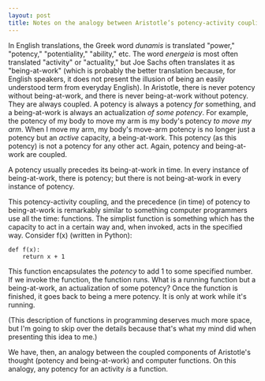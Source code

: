```yaml
---
layout: post
title: Notes on the analogy between Aristotle’s potency-activity coupling and functions in programming
---
```


In English translations, the Greek word _dunamis_ is translated "power," "potency," "potentiality," "ability," etc. The word _energeia_ is most often translated "activity" or "actuality," but Joe Sachs often translates it as "being-at-work" (which is probably the better translation because, for English speakers, it does not present the illusion of being an easily understood term from everyday English). In Aristotle, there is never potency without being-at-work, and there is never being-at-work without potency. They are always coupled. A potency is always a potency _for_ something, and a being-at-work is always an actualization _of some potency_. For example, the potency of my body to move my arm is my body's potency _to move my arm_. When I move my arm, my body's move-arm potency is no longer just a potency but an _active_ capacity, a being-at-work. This potency (as this potency) is not a potency for any other act. Again, potency and being-at-work are coupled.

A potency usually precedes its being-at-work in time. In every instance of being-at-work, there is potency; but there is not being-at-work in every instance of potency.

This potency-activity coupling, and the precedence (in time) of potency to being-at-work is remarkably similar to something computer programmers use all the time: functions. The simplist function is something which has the capacity to act in a certain way and, when invoked, acts in the specified way. Consider f(x) (written in Python):

    def f(x):
        return x + 1

This function encapsulates the _potency_ to add 1 to some specified number. If we invoke the function, the function runs. What is a running function but a being-at-work, an actualization of some potency? Once the function is finished, it goes back to being a mere potency. It is only at work while it's running.

(This description of functions in programming deserves much more space, but I'm going to skip over the details because that's what my mind did when presenting this idea to me.)

We have, then, an analogy between the coupled components of Aristotle's thought (potency and being-at-work) and computer functions. On this analogy, any potency for an activity _is_ a function.
